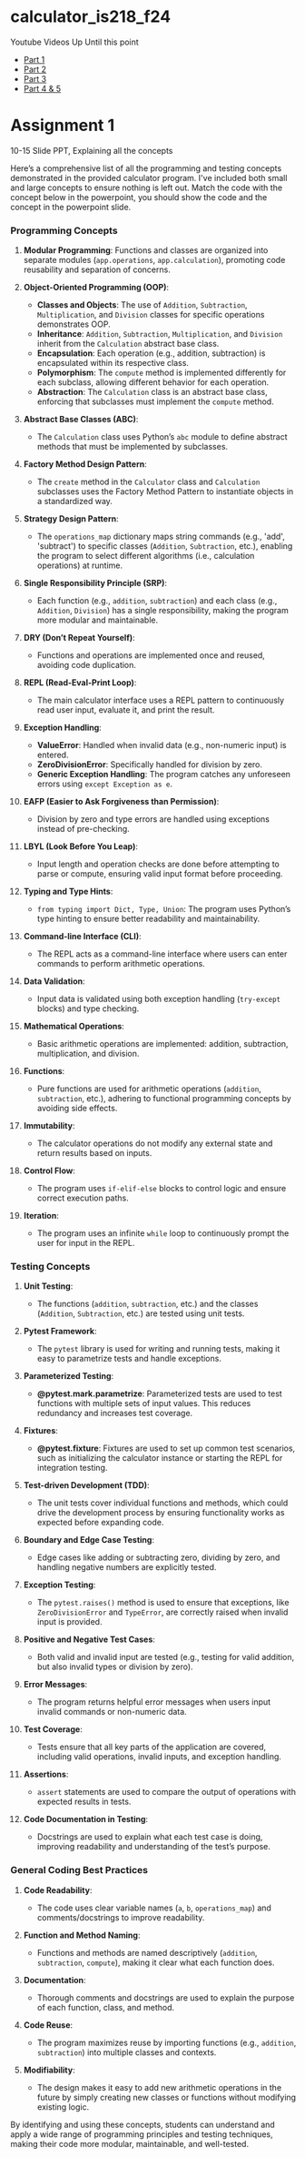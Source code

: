 # calculator_is218_f24

Youtube Videos Up Until this point
* [Part 1](https://youtu.be/lk-Ca7AnlDQ)
* [Part 2](https://youtu.be/QCI3slvy-WM)
* [Part 3](https://youtu.be/ZEhHAcjmlF8)
* [Part 4 & 5](https://youtu.be/UIuh26eGzAs)


# Assignment 1

10-15 Slide PPT, Explaining all the concepts

Here’s a comprehensive list of all the programming and testing concepts demonstrated in the provided calculator program. I've included both small and large concepts to ensure nothing is left out.  Match the code with the concept below in the powerpoint, you should show the code and the concept in the powerpoint slide.

### Programming Concepts

1. **Modular Programming**: Functions and classes are organized into separate modules (`app.operations`, `app.calculation`), promoting code reusability and separation of concerns.

2. **Object-Oriented Programming (OOP)**:
   - **Classes and Objects**: The use of `Addition`, `Subtraction`, `Multiplication`, and `Division` classes for specific operations demonstrates OOP.
   - **Inheritance**: `Addition`, `Subtraction`, `Multiplication`, and `Division` inherit from the `Calculation` abstract base class.
   - **Encapsulation**: Each operation (e.g., addition, subtraction) is encapsulated within its respective class.
   - **Polymorphism**: The `compute` method is implemented differently for each subclass, allowing different behavior for each operation.
   - **Abstraction**: The `Calculation` class is an abstract base class, enforcing that subclasses must implement the `compute` method.

3. **Abstract Base Classes (ABC)**:
   - The `Calculation` class uses Python’s `abc` module to define abstract methods that must be implemented by subclasses.

4. **Factory Method Design Pattern**:
   - The `create` method in the `Calculator` class and `Calculation` subclasses uses the Factory Method Pattern to instantiate objects in a standardized way.

5. **Strategy Design Pattern**:
   - The `operations_map` dictionary maps string commands (e.g., 'add', 'subtract') to specific classes (`Addition`, `Subtraction`, etc.), enabling the program to select different algorithms (i.e., calculation operations) at runtime.

6. **Single Responsibility Principle (SRP)**:
   - Each function (e.g., `addition`, `subtraction`) and each class (e.g., `Addition`, `Division`) has a single responsibility, making the program more modular and maintainable.

7. **DRY (Don’t Repeat Yourself)**:
   - Functions and operations are implemented once and reused, avoiding code duplication.

8. **REPL (Read-Eval-Print Loop)**:
   - The main calculator interface uses a REPL pattern to continuously read user input, evaluate it, and print the result.

9. **Exception Handling**:
   - **ValueError**: Handled when invalid data (e.g., non-numeric input) is entered.
   - **ZeroDivisionError**: Specifically handled for division by zero.
   - **Generic Exception Handling**: The program catches any unforeseen errors using `except Exception as e`.

10. **EAFP (Easier to Ask Forgiveness than Permission)**:
    - Division by zero and type errors are handled using exceptions instead of pre-checking.

11. **LBYL (Look Before You Leap)**:
    - Input length and operation checks are done before attempting to parse or compute, ensuring valid input format before proceeding.

12. **Typing and Type Hints**:
    - `from typing import Dict, Type, Union`: The program uses Python’s type hinting to ensure better readability and maintainability.

13. **Command-line Interface (CLI)**:
    - The REPL acts as a command-line interface where users can enter commands to perform arithmetic operations.

14. **Data Validation**:
    - Input data is validated using both exception handling (`try-except` blocks) and type checking.

15. **Mathematical Operations**:
    - Basic arithmetic operations are implemented: addition, subtraction, multiplication, and division.

16. **Functions**:
    - Pure functions are used for arithmetic operations (`addition`, `subtraction`, etc.), adhering to functional programming concepts by avoiding side effects.

17. **Immutability**:
    - The calculator operations do not modify any external state and return results based on inputs.

18. **Control Flow**:
    - The program uses `if-elif-else` blocks to control logic and ensure correct execution paths.

19. **Iteration**:
    - The program uses an infinite `while` loop to continuously prompt the user for input in the REPL.

### Testing Concepts

1. **Unit Testing**:
   - The functions (`addition`, `subtraction`, etc.) and the classes (`Addition`, `Subtraction`, etc.) are tested using unit tests.
   
2. **Pytest Framework**:
   - The `pytest` library is used for writing and running tests, making it easy to parametrize tests and handle exceptions.

3. **Parameterized Testing**:
   - **@pytest.mark.parametrize**: Parameterized tests are used to test functions with multiple sets of input values. This reduces redundancy and increases test coverage.
   
4. **Fixtures**:
   - **@pytest.fixture**: Fixtures are used to set up common test scenarios, such as initializing the calculator instance or starting the REPL for integration testing.

5. **Test-driven Development (TDD)**:
   - The unit tests cover individual functions and methods, which could drive the development process by ensuring functionality works as expected before expanding code.

6. **Boundary and Edge Case Testing**:
   - Edge cases like adding or subtracting zero, dividing by zero, and handling negative numbers are explicitly tested.

7. **Exception Testing**:
   - The `pytest.raises()` method is used to ensure that exceptions, like `ZeroDivisionError` and `TypeError`, are correctly raised when invalid input is provided.

8. **Positive and Negative Test Cases**:
   - Both valid and invalid input are tested (e.g., testing for valid addition, but also invalid types or division by zero).

9. **Error Messages**:
   - The program returns helpful error messages when users input invalid commands or non-numeric data.

10. **Test Coverage**:
    - Tests ensure that all key parts of the application are covered, including valid operations, invalid inputs, and exception handling.

11. **Assertions**:
    - `assert` statements are used to compare the output of operations with expected results in tests.

12. **Code Documentation in Testing**:
    - Docstrings are used to explain what each test case is doing, improving readability and understanding of the test’s purpose.

### General Coding Best Practices

1. **Code Readability**:
   - The code uses clear variable names (`a`, `b`, `operations_map`) and comments/docstrings to improve readability.

2. **Function and Method Naming**:
   - Functions and methods are named descriptively (`addition`, `subtraction`, `compute`), making it clear what each function does.

3. **Documentation**:
   - Thorough comments and docstrings are used to explain the purpose of each function, class, and method.

4. **Code Reuse**:
   - The program maximizes reuse by importing functions (e.g., `addition`, `subtraction`) into multiple classes and contexts.

5. **Modifiability**:
   - The design makes it easy to add new arithmetic operations in the future by simply creating new classes or functions without modifying existing logic.

By identifying and using these concepts, students can understand and apply a wide range of programming principles and testing techniques, making their code more modular, maintainable, and well-tested.